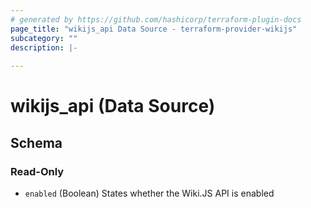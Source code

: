 ```yaml
---
# generated by https://github.com/hashicorp/terraform-plugin-docs
page_title: "wikijs_api Data Source - terraform-provider-wikijs"
subcategory: ""
description: |-
  
---
```


# wikijs_api (Data Source)





<!-- schema generated by tfplugindocs -->
## Schema

### Read-Only

- `enabled` (Boolean) States whether the Wiki.JS API is enabled


